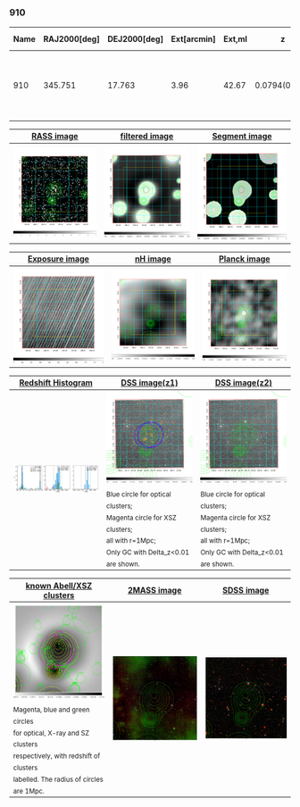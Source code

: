<div STYLE="page-break-after: always;"></div>

### 910

|Name|RAJ2000[deg]|DEJ2000[deg] |Ext[arcmin]| Ext,ml | z | z_src| C|GC(XSZ,Delta_z<0.01)| GC(OPT,Delta_z<0.01)|GC| R_sig[arcmin] | R500[arcmin] | R500[Mpc]| CRsig[c/s] | CR500[c/s] |L500[1E44 erg/s]|F500[1E-12 erg/s/cm^2]| M500[1E14 Msun]|Tx[keV]|Cnt_sig|Beta|Rc[arcmin]|Comment|Alias|
|---|---|---|---|---|---|------|---|--------|---------|----------|---|---|---|---|---|---|---|---|---|---|---|---|---|---|
|910| 345.751| 17.763| 3.96| 42.67| 0.0794(0.005)| z1, z_xsz| B| F20, L03, SPI| A, N, W| A, C, F20, L03, N, SPI, W| 10.262| 8.158| 0.734| 0.116(0.028)| 0.112(0.027)| 0.291(0.041)| 1.873(0.261)| 1.21(0.09)| 2.47(0.11)| 66.5| 0.891(-0.131+0.079)| 7.113(-1.166+0.908)| -| t192|

|[RASS image](../image/910/910_img.pdf)|[filtered image](../image/910/910_fil.pdf)|[Segment image](../image/910/910_seg.pdf)|
|-------------------|--------------------|-------------------|
| <img src="../image/910/910_img.png" width="300">  | <img src="../image/910/910_fil.png" width="300">   | <img src="../image/910/910_seg.png" width="300">  |

|[Exposure image](../image/910/910_mex.pdf)| [nH image](../image/910/910_nh.pdf)| [Planck image](../image/910/910_p.pdf)|
|-------------------|--------------------|-------------------|
|<img src="../image/910/910_mex.png" width="300">   | <img src="../image/910/910_nh.png" width="300">    | <img src="../image/910/910_p.png" width="300"> |

|[Redshift Histogram](../image/910/910_zg.pdf) | [DSS image(z1)](../image/910/910_dss_z1.pdf)      |  [DSS image(z2)](../image/910/910_dss_z2.pdf)    |
|-------------------|--------------------|-------------------|
|<img src="../image/910/910_zg.png" width="300"> |<img src="../image/910/910_dss_z1.png" width="300"> <sub><br>Blue circle for optical clusters; <br>Magenta circle for XSZ clusters; <br>all with r=1Mpc; <br>Only GC with Delta_z<0.01 are shown. </sub>| <img src="../image/910/910_dss_z2.png" width="300"><sub><br>Blue circle for optical clusters; <br>Magenta circle for XSZ clusters; <br>all with r=1Mpc; <br>Only GC with Delta_z<0.01 are shown. </sub> |

|[known Abell/XSZ clusters](../image/910/910_gc.pdf) | [2MASS image](../image/910/910_2mass.pdf)      |[SDSS image](../image/910/910_sdss.pdf)   |
|-------------------|-------------------|-------------------|
|<img src=../image/910/910_gc.png width="300"> <br><sub>Magenta, blue and green circles <br>for optical, X-ray and SZ clusters <br>respectively, with redshift of clusters <br>labelled. The radius of circles <br>are 1Mpc.</sub>|<img src="../image/910/910_2mass.png" width="300">  | <img src="../image/910/910_sdss.png" width="300">  |





